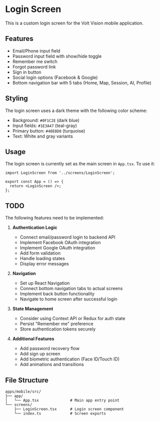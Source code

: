 # Login Screen

This is a custom login screen for the Volt Vision mobile application.

## Features

- Email/Phone input field
- Password input field with show/hide toggle
- Remember me switch
- Forgot password link
- Sign in button
- Social login options (Facebook & Google)
- Bottom navigation bar with 5 tabs (Home, Map, Session, AI, Profile)

## Styling

The login screen uses a dark theme with the following color scheme:
- Background: `#0F1C2E` (dark blue)
- Input fields: `#1E3A47` (teal-gray)
- Primary button: `#40E0D0` (turquoise)
- Text: White and gray variants

## Usage

The login screen is currently set as the main screen in `App.tsx`. To use it:

```tsx
import LoginScreen from '../screens/LoginScreen';

export const App = () => {
  return <LoginScreen />;
};
```

## TODO

The following features need to be implemented:

1. **Authentication Logic**
   - Connect email/password login to backend API
   - Implement Facebook OAuth integration
   - Implement Google OAuth integration
   - Add form validation
   - Handle loading states
   - Display error messages

2. **Navigation**
   - Set up React Navigation
   - Connect bottom navigation tabs to actual screens
   - Implement back button functionality
   - Navigate to home screen after successful login

3. **State Management**
   - Consider using Context API or Redux for auth state
   - Persist "Remember me" preference
   - Store authentication tokens securely

4. **Additional Features**
   - Add password recovery flow
   - Add sign up screen
   - Add biometric authentication (Face ID/Touch ID)
   - Add animations and transitions

## File Structure

```
apps/mobile/src/
├── app/
│   └── App.tsx              # Main app entry point
└── screens/
    ├── LoginScreen.tsx      # Login screen component
    └── index.ts             # Screen exports
```
